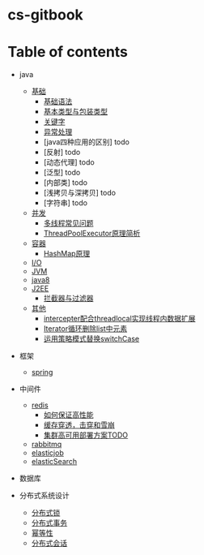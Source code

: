 # cs-gitbook

# Table of contents

* java
    * [基础](java)
        * [基础语法](/article/java/基础/基础语法.md)
        * [基本类型与包装类型](/article/java/基础/基本类型与包装类型.md)
        * [关键字](/article/java/基础/关键字.md)
        * [异常处理](/article/java/基础/异常处理.md)
        * [java四种应用的区别] todo
        * [反射] todo
        * [动态代理] todo
        * [泛型] todo
        * [内部类] todo 
        * [浅拷贝与深拷贝] todo
        * [字符串] todo
    * [并发](java)
        * [多线程常见问题](/article/java/并发/多线程常见问题.md)
        * [ThreadPoolExecutor原理简析](/article/java/并发/线程池原理.md)
    * [容器](java)
        * [HashMap原理](/article/java/容器/HashMap原理.md)
    * [I/O](java)
    * [JVM](java)
    * [java8](java)
    * [J2EE](java)
        * [拦截器与过滤器](/article/java/J2EE/拦截器.md)
    * [其他](java)
        * [intercepter配合threadlocal实现线程内数据扩展](/article/java/其他/intercepter-and-threadlocal.md)
        * [Iterator循环删除list中元素](/article/java/其他/Iterator循环删除list中元素.md)
        * [运用策略模式替换switchCase](/article/java/其他/运用策略模式替换switchCase.md)

* 框架

    * [spring](框架)

* 中间件

    * [redis](中间件)
      * [如何保证高性能](/article/中间件/redis如何保证高性能.md)
      * [缓存穿透，击穿和雪崩](/article/中间件/redis/redis专题之缓存穿透，缓存击穿，缓存雪崩.md)
      * [集群高可用部署方案TODO](//article/中间件/redis集群高可用部署解决方案.md)
    * [rabbitmq](中间件)
    * [elasticjob](中间件)
    * [elasticSearch](中间件)

* 数据库


* 分布式系统设计

    * [分布式锁](/article/分布式系统设计/分布式锁.md)
    * [分布式事务](/article/分布式系统设计/分布式事务.md)
    * [幂等性](/article/分布式系统设计/幂等性.md)
    * [分布式会话](/article/分布式系统设计/分布式会话.md)




